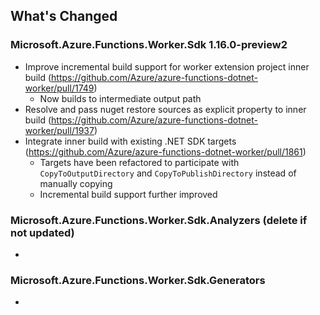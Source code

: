 ## What's Changed

<!-- Please add your release notes in the following format:
- My change description (#PR/#issue)
-->


### Microsoft.Azure.Functions.Worker.Sdk 1.16.0-preview2

- Improve incremental build support for worker extension project inner build (https://github.com/Azure/azure-functions-dotnet-worker/pull/1749) 
  - Now builds to intermediate output path
- Resolve and pass nuget restore sources as explicit property to inner build (https://github.com/Azure/azure-functions-dotnet-worker/pull/1937)
- Integrate inner build with existing .NET SDK targets (https://github.com/Azure/azure-functions-dotnet-worker/pull/1861)
  - Targets have been refactored to participate with `CopyToOutputDirectory` and `CopyToPublishDirectory` instead of manually copying
  - Incremental build support further improved

### Microsoft.Azure.Functions.Worker.Sdk.Analyzers <version> (delete if not updated)

- <entry>

### Microsoft.Azure.Functions.Worker.Sdk.Generators <version>

- <entry>

